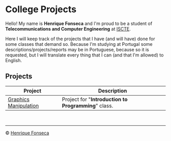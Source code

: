 # College Projects

Hello! My name is **Henrique Fonseca** and I'm proud to be a student of **Telecommunications and Computer Engineering** at [ISCTE](https://www.iscte-iul.pt).

Here I will keep track of the projects that I have (and will have) done for some classes that demand so.
Because I'm studying at Portugal some descriptions/projects/reports may be in Portuguese, because so it is requested, but I will translate every thing that I can (and that I'm allowed) to English.


## Projects

| Project| Description|
|---	|---	|
|[Graphics Manipulation](https://github.com/henrique-efonseca/College-Projects/tree/master/Graphics%20Manipulation)|Project for "**Introduction to Programming**" class.	|

<br>


---

© [Henrique Fonseca](https://github.com/henrique-efonseca)
